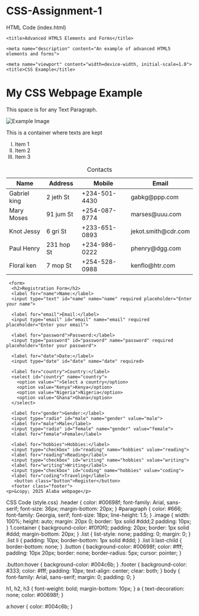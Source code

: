 # CSS-Assignment-1
HTML Code (index.html)
<!DOCTYPE html>
<html>
<html lang="en">
<head>
    <meta charset="UTF-8">
    
    <title>Advanced HTML5 Elements and Forms</title>
    
    <meta name="description" content="An example of advanced HTML5 elements and forms">
    
    <meta name="viewport" content="width=device-width, initial-scale=1.0">
    <title>CSS Example</title>
  <link rel="stylesheet" href="style.css">
  </head>  
<body>
  <h1 class="header">My CSS Webpage Example</h1>
    <p id="paragraph">This space is for any Text Paragraph.</p>
     <img src="https://images.pexels.com/photos/3184289/pexels-photo-3184289.jpeg?auto=compress&cs=tinysrgb&dpr=2&h=750&w=1260" alt="Example Image">
  <div class="container">
    <p>This is a container where texts are kept</p>
  </div>
       <ol type="I">
      <li>Item 1</li>
      <li>Item 2</li>
      <li>Item 3</li>
    </ol>
    <table>
      <caption>Contacts</caption>
      <thead>
        <tr>
          <th>Name</th>
          <th>Address</th>
          <th>Mobile</th>
          <th>Email</th>
        </tr>
      </thead>
      <tbody>
        <tr>
          <td>Gabriel king</td>
          <td>2 jeth St</td>
          <td>+234-501-4430</td>
          <td>gabkg@ppp.com</td>
        </tr>
        <tr>
          <td>Mary Moses</td>
          <td>91 jum St</td>
          <td>+254-087-8774</td>
          <td>marses@uuu.com</td>
        </tr>
        <tr>
          <td>Knot Jessy</td>
          <td>6 gri St</td>
          <td>+233-651-0893</td>
          <td>jekot.smith@cdr.com</td>
        </tr>
        <tr>
          <td>Paul Henry</td>
          <td>231 hop St</td>
          <td>+234-986-0222</td>
          <td>phenry@dgg.com</td>
        </tr>
        <tr>
          <td>Floral ken</td>
          <td>7 mop St</td>
          <td>+254-528-0988</td>
          <td>kenflo@htr.com</td>
        </tr>
      </tbody>
    </table>
    
     <form>
      <h2>Registration Form</h2>
      <label for="name">Name:</label>
      <input type="text" id="name" name="name" required placeholder="Enter your name">
      
      <label for="email">Email:</label>
      <input type="email" id="email" name="email" required placeholder="Enter your email">
      
      <label for="password">Password:</label>
      <input type="password" id="password" name="password" required placeholder="Enter your password">
      
      <label for="date">Date:</label>
      <input type="date" id="date" name="date" required>
      
      <label for="country">Country:</label>
      <select id="country" name="country">
        <option value="">Select a country</option>
        <option value="Kenya">Kenya</option>
        <option value="Nigeria">Nigeria</option>
        <option value="Ghana">Ghana</option>
      </select>
      
      <label for="gender">Gender:</label>
      <input type="radio" id="male" name="gender" value="male">
      <label for="male">Male</label>
      <input type="radio" id="female" name="gender" value="female">
      <label for="female">Female</label>
      
      <label for="hobbies">Hobbies:</label>
      <input type="checkbox" id="reading" name="hobbies" value="reading">
      <label for="reading">Reading</label>
      <input type="checkbox" id="writing" name="hobbies" value="writing">
      <label for="writing">Writing</label>
      <input type="checkbox" id="coding" name="hobbies" value="coding">
      <label for="coding">Traveling</label>
       <button class="button">Register</button>
      <footer class="footer">
    <p>&copy; 2025 Alaba webpage</p>
</footer>
    </form>
</body>
</html>

CSS Code (style.css)
.header {
  color: #00698f;
  font-family: Arial, sans-serif;
  font-size: 36px;
  margin-bottom: 20px;
}
#paragraph {
  color: #666;
  font-family: Georgia, serif;
  font-size: 18px;
  line-height: 1.5;
}
.image {
  width: 100%;
  height: auto;
  margin: 20px 0;
  border: 1px solid #ddd;2
  padding: 10px;
}
1.container {
  background-color: #f0f0f0;
  padding: 20px;
  border: 1px solid #ddd;
  margin-bottom: 20px;
}
.list {
  list-style: none;
  padding: 0;
  margin: 0;
}
.list li {
  padding: 10px;
  border-bottom: 1px solid #ddd;
}
.list li:last-child {
  border-bottom: none;
}
.button {
  background-color: #00698f;
  color: #fff;
  padding: 10px 20px;
  border: none;
  border-radius: 5px;
  cursor: pointer;
}

.button:hover {
  background-color: #004c6b;
}
.footer {
  background-color: #333;
  color: #fff;
  padding: 10px;
  text-align: center;
  clear: both;
}
body {
  font-family: Arial, sans-serif;
  margin: 0;
  padding: 0;
}

h1, h2, h3 {
  font-weight: bold;
  margin-bottom: 10px;
}
a {
  text-decoration: none;
  color: #00698f;
}

a:hover {
  color: #004c6b;
}


